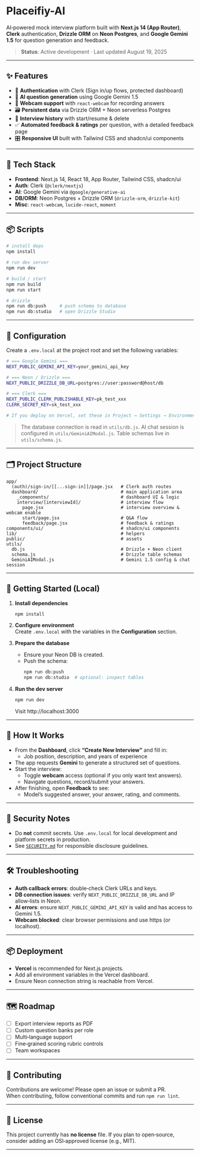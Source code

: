 # Placeifiy-AI

AI‑powered mock interview platform built with **Next.js 14 (App Router)**, **Clerk** authentication, **Drizzle ORM** on **Neon Postgres**, and **Google Gemini 1.5** for question generation and feedback.

> **Status**: Active development · Last updated August 19, 2025

---

## ✨ Features

- 🔐 **Authentication** with Clerk (Sign in/up flows, protected dashboard)
- 🧠 **AI question generation** using Google Gemini 1.5
- 🎥 **Webcam support** with `react-webcam` for recording answers
- 🗃️ **Persistent data** via Drizzle ORM + Neon serverless Postgres
- 🧾 **Interview history** with start/resume & delete
- ✅ **Automated feedback & ratings** per question, with a detailed feedback page
- 🎛️ **Responsive UI** built with Tailwind CSS and shadcn/ui components

---

## 🧱 Tech Stack

- **Frontend**: Next.js 14, React 18, App Router, Tailwind CSS, shadcn/ui
- **Auth**: Clerk (`@clerk/nextjs`)
- **AI**: Google Gemini via `@google/generative-ai`
- **DB/ORM**: Neon Postgres + Drizzle ORM (`drizzle-orm`, `drizzle-kit`)
- **Misc**: `react-webcam`, `lucide-react`, `moment`

---

## 📦 Scripts

```bash
# install deps
npm install

# run dev server
npm run dev

# build / start
npm run build
npm run start

# drizzle
npm run db:push     # push schema to database
npm run db:studio   # open Drizzle Studio
```

---

## 🔧 Configuration

Create a `.env.local` at the project root and set the following variables:

```bash
# === Google Gemini ===
NEXT_PUBLIC_GEMINI_API_KEY=your_gemini_api_key

# === Neon / Drizzle ===
NEXT_PUBLIC_DRIZZLE_DB_URL=postgres://user:password@host/db

# === Clerk ===
NEXT_PUBLIC_CLERK_PUBLISHABLE_KEY=pk_test_xxx
CLERK_SECRET_KEY=sk_test_xxx

# If you deploy on Vercel, set these in Project → Settings → Environment Variables
```

> The database connection is read in `utils/db.js`. AI chat session is configured in `utils/GeminiAIModal.js`. Table schemas live in `utils/schema.js`.

---

## 🗂️ Project Structure

```
app/
  (auth)/sign-in/[[...sign-in]]/page.jsx   # Clerk auth routes
  dashboard/                               # main application area
    _components/                           # dashboard UI & logic
    interview/[interviewId]/               # interview flow
      page.jsx                             # interview overview & webcam enable
      start/page.jsx                       # Q&A flow
      feedback/page.jsx                    # feedback & ratings
components/ui/                             # shadcn/ui components
lib/                                       # helpers
public/                                    # assets
utils/
  db.js                                    # Drizzle + Neon client
  schema.js                                # Drizzle table schemas
  GeminiAIModal.js                         # Gemini 1.5 config & chat session
```

---

## 🚀 Getting Started (Local)

1. **Install dependencies**  
   ```bash
   npm install
   ```

2. **Configure environment**  
   Create `.env.local` with the variables in the **Configuration** section.

3. **Prepare the database**  
   - Ensure your Neon DB is created.
   - Push the schema:
     ```bash
     npm run db:push
     npm run db:studio  # optional: inspect tables
     ```

4. **Run the dev server**  
   ```bash
   npm run dev
   ```
   Visit http://localhost:3000

---

## 🧪 How It Works

- From the **Dashboard**, click **“Create New Interview”** and fill in:
  - Job position, description, and years of experience
- The app requests **Gemini** to generate a structured set of questions.
- Start the interview:
  - Toggle **webcam** access (optional if you only want text answers).
  - Navigate questions, record/submit your answers.
- After finishing, open **Feedback** to see:
  - Model’s suggested answer, your answer, rating, and comments.

---

## 🔐 Security Notes

- Do **not** commit secrets. Use `.env.local` for local development and platform secrets in production.
- See [`SECURITY.md`](./SECURITY.md) for responsible disclosure guidelines.

---

## 🛠 Troubleshooting

- **Auth callback errors**: double‑check Clerk URLs and keys.
- **DB connection issues**: verify `NEXT_PUBLIC_DRIZZLE_DB_URL` and IP allow‑lists in Neon.
- **AI errors**: ensure `NEXT_PUBLIC_GEMINI_API_KEY` is valid and has access to Gemini 1.5.
- **Webcam blocked**: clear browser permissions and use https (or localhost).

---

## 📦 Deployment

- **Vercel** is recommended for Next.js projects.
- Add all environment variables in the Vercel dashboard.
- Ensure Neon connection string is reachable from Vercel.

---

## 🗺️ Roadmap

- [ ] Export interview reports as PDF
- [ ] Custom question banks per role
- [ ] Multi‑language support
- [ ] Fine‑grained scoring rubric controls
- [ ] Team workspaces

---

## 🤝 Contributing

Contributions are welcome! Please open an issue or submit a PR.  
When contributing, follow conventional commits and run `npm run lint`.

---

## 📄 License

This project currently has **no license** file. If you plan to open‑source, consider adding an OSI‑approved license (e.g., MIT).

---
